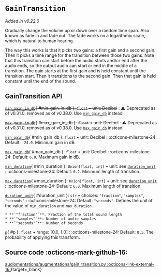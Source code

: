 # `GainTransition`

_Added in v0.22.0_

Gradually change the volume up or down over a random time span. Also known as
fade in and fade out. The fade works on a logarithmic scale, which is natural to
human hearing.

The way this works is that it picks two gains: a first gain and a second gain.
Then it picks a time range for the transition between those two gains.
Note that this transition can start before the audio starts and/or end after the
audio ends, so the output audio can start or end in the middle of a transition.
The gain starts at the first gain and is held constant until the transition start.
Then it transitions to the second gain. Then that gain is held constant until the
end of the sound.

## GainTransition API

~~[`min_gain_in_db`](#min_gain_in_db){ #min_gain_in_db }: `float` • unit: Decibel~~
:   :warning: Deprecated as of v0.31.0, removed as of v0.38.0. Use [`min_gain_db`](#min_gain_db) instead

~~[`max_gain_in_db`](#max_gain_in_db){ #max_gain_in_db }: `float` • unit: Decibel~~
:   :warning: Deprecated as of v0.31.0, removed as of v0.38.0. Use [`max_gain_db`](#max_gain_db) instead

[`min_gain_db`](#min_gain_db){ #min_gain_db }: `float` • unit: Decibel
:   :octicons-milestone-24: Default: `-24.0`. Minimum gain in dB.

[`max_gain_db`](#max_gain_db){ #max_gain_db }: `float` • unit: Decibel
:   :octicons-milestone-24: Default: `6.0`. Maximum gain in dB.

[`min_duration`](#min_duration){ #min_duration }: `Union[float, int]` • unit: see [`duration_unit`](#duration_unit)
:   :octicons-milestone-24: Default: `0.2`. Minimum length of transition.

[`max_duration`](#max_duration){ #max_duration }: `Union[float, int]` • unit: see [`duration_unit`](#duration_unit)
:   :octicons-milestone-24: Default: `6.0`. Maximum length of transition.

[`duration_unit`](#duration_unit){ #duration_unit }: `str` • choices: `"fraction"`, `"samples"`, `"seconds"`
:   :octicons-milestone-24: Default: `"seconds"`. Defines the unit of the value of `min_duration` and `max_duration`.

    * **`"fraction"`**: Fraction of the total sound length
    * **`"samples"`**: Number of audio samples
    * **`"seconds"`**: Number of seconds

[`p`](#p){ #p }: `float` • range: [0.0, 1.0]
:   :octicons-milestone-24: Default: `0.5`. The probability of applying this transform.

## Source code :octicons-mark-github-16:

[audiomentations/augmentations/gain_transition.py :octicons-link-external-16:](https://github.com/iver56/audiomentations/blob/main/audiomentations/augmentations/gain_transition.py){target=_blank}
